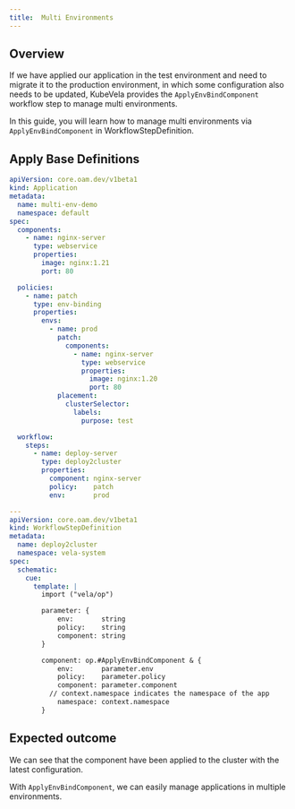 ```yaml
---
title:  Multi Environments
---
```


## Overview

If we have applied our application in the test environment and need to migrate it to the production environment, in which some configuration also needs to be updated, KubeVela provides the `ApplyEnvBindComponent` workflow step to manage multi environments.

In this guide, you will learn how to manage multi environments via `ApplyEnvBindComponent` in WorkflowStepDefinition.

## Apply Base Definitions

```yaml
apiVersion: core.oam.dev/v1beta1
kind: Application
metadata:
  name: multi-env-demo
  namespace: default
spec:
  components:
    - name: nginx-server
      type: webservice
      properties:
        image: nginx:1.21
        port: 80

  policies:
    - name: patch
      type: env-binding
      properties:
        envs:
          - name: prod
            patch:
              components:
                - name: nginx-server
                  type: webservice
                  properties:
                    image: nginx:1.20
                    port: 80
            placement:
              clusterSelector:
                labels:
                  purpose: test

  workflow:
    steps:
      - name: deploy-server
        type: deploy2cluster
        properties:
          component: nginx-server
          policy:    patch
          env:       prod

---
apiVersion: core.oam.dev/v1beta1
kind: WorkflowStepDefinition
metadata:
  name: deploy2cluster
  namespace: vela-system
spec:
  schematic:
    cue:
      template: |
        import ("vela/op")

        parameter: {
        	env:       string
        	policy:    string
        	component: string
        }

        component: op.#ApplyEnvBindComponent & {
        	env:       parameter.env
        	policy:    parameter.policy
        	component: parameter.component
          // context.namespace indicates the namespace of the app
        	namespace: context.namespace
        }
```

## Expected outcome

We can see that the component have been applied to the cluster with the latest configuration.

With `ApplyEnvBindComponent`, we can easily manage applications in multiple environments.

